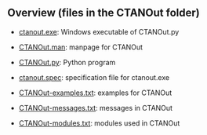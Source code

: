 ## Overview (files in the CTANOut folder)

* [ctanout.exe](./ctanout.exe "Windows executable of CTANOut.py"):
   Windows executable of CTANOut.py

* [CTANOut.man](./CTANOut.man "manpage for CTANOut"):
   manpage for CTANOut

* [CTANOut.py](./CTANOut.py "Python program"):
   Python program

* [ctanout.spec](./ctanout.spec "specification file for ctanout.exe"):
   specification file for ctanout.exe

* [CTANOut-examples.txt](./CTANOut-examples.txt "examples for CTANOut"):
   examples for CTANOut

* [CTANOut-messages.txt](./CTANOut-messages.txt "messages in CTANOut"):
   messages in CTANOut 

* [CTANOut-modules.txt](./CTANOut-modules.txt "modules used in CTANOut"):
   modules used in CTANOut
